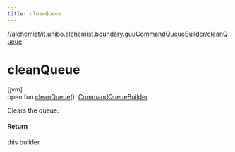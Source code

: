 ```yaml
---
title: cleanQueue
---
```

//[alchemist](../../../index.html)/[it.unibo.alchemist.boundary.gui](../index.html)/[CommandQueueBuilder](index.html)/[cleanQueue](clean-queue.html)



# cleanQueue



[jvm]\
open fun [cleanQueue](clean-queue.html)(): [CommandQueueBuilder](index.html)



Clears the queue.



#### Return



this builder




